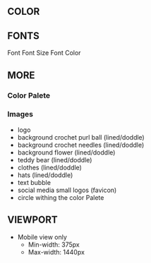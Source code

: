 ## COLOR



## FONTS
Font
Font Size
Font Color

## MORE

### Color Palete

### Images
- logo
- background crochet purl ball (lined/doddle)
- background crochet needles (lined/doddle)
- background flower (lined/doddle)
- teddy bear (lined/doddle)
- clothes (lined/doddle)
- hats (lined/doddle)
- text bubble
- social media small logos (favicon)
- circle withing the color Palete

## VIEWPORT

- Mobile view only
  - Min-width: 375px
  - Max-width: 1440px

